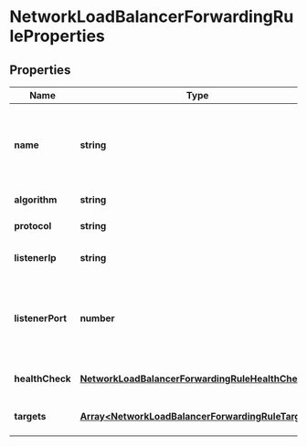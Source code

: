 # NetworkLoadBalancerForwardingRuleProperties

## Properties
| Name | Type | Description | Notes |
| ------------ | ------------- | ------------- | ------------- |
| **name** | **string** | The name of the Network Load Balancer forwarding rule. | [default to undefined] |
| **algorithm** | **string** | Balancing algorithm | [default to undefined] |
| **protocol** | **string** | Balancing protocol | [default to undefined] |
| **listenerIp** | **string** | Listening (inbound) IP | [default to undefined] |
| **listenerPort** | **number** | Listening (inbound) port number; valid range is 1 to 65535. | [default to undefined] |
| **healthCheck** | [**NetworkLoadBalancerForwardingRuleHealthCheck**](NetworkLoadBalancerForwardingRuleHealthCheck.md) |  | [optional] [default to undefined] |
| **targets** | [**Array&lt;NetworkLoadBalancerForwardingRuleTarget&gt;**](NetworkLoadBalancerForwardingRuleTarget.md) | Array of items in the collection. | [default to undefined] |



